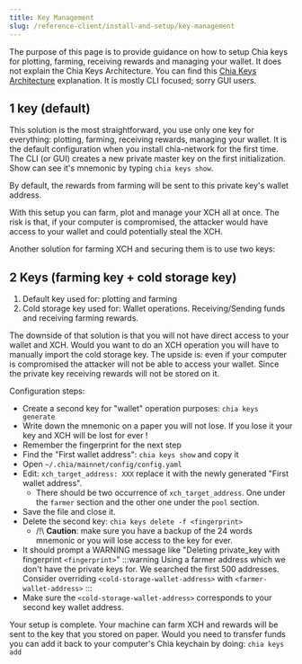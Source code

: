 ```yaml
---
title: Key Management
slug: /reference-client/install-and-setup/key-management
---
```


The purpose of this page is to provide guidance on how to setup Chia keys for plotting, farming, receiving rewards and managing your wallet.
It does not explain the Chia Keys Architecture. You can find this [Chia Keys Architecture](/chia-blockchain/keys/architecture) explanation.
It is mostly CLI focused; sorry GUI users.

## 1 key (default)

This solution is the most straightforward, you use only one key for everything: plotting, farming, receiving rewards, managing your wallet.
It is the default configuration when you install chia-network for the first time.
The CLI (or GUI) creates a new private master key on the first initialization. Show can see it's mnemonic by typing `chia keys show`.

By default, the rewards from farming will be sent to this private key's wallet address.

With this setup you can farm, plot and manage your XCH all at once.
The risk is that, if your computer is compromised, the attacker would have access to your wallet and could potentially steal the XCH.

Another solution for farming XCH and securing them is to use two keys:

## 2 Keys (farming key + cold storage key)

1. Default key used for: plotting and farming
2. Cold storage key used for: Wallet operations. Receiving/Sending funds and receiving farming rewards.

The downside of that solution is that you will not have direct access to your wallet and XCH. Would you want to do an XCH operation you will have to manually import the cold storage key. The upside is: even if your computer is compromised the attacker will not be able to access your wallet. Since the private key receiving rewards will not be stored on it.

Configuration steps:

- Create a second key for "wallet" operation purposes: `chia keys generate`
- Write down the mnemonic on a paper you will not lose. If you lose it your key and XCH will be lost for ever !
- Remember the fingerprint for the next step
- Find the "First wallet address": `chia keys show` and copy it
- Open `~/.chia/mainnet/config/config.yaml`
- Edit: `xch_target_address: XXX` replace it with the newly generated "First wallet address".
  - There should be two occurrence of `xch_target_address`. One under the `farmer` section and the other one under the `pool` section.
- Save the file and close it.
- Delete the second key: `chia keys delete -f <fingerprint>`
  - /!\ **Caution**: make sure you have a backup of the 24 words mnemonic or you will lose access to the key for ever.
- It should prompt a WARNING message like "Deleting private_key with fingerprint `<fingerprint>`"
  :::warning
  Using a farmer address which we don't have the private keys for. We searched the first 500 addresses. Consider overriding `<cold-storage-wallet-address>` with `<farmer-wallet-address>`
  :::
- Make sure the `<cold-storage-wallet-address>` corresponds to your second key wallet address.

Your setup is complete. Your machine can farm XCH and rewards will be sent to the key that you stored on paper.
Would you need to transfer funds you can add it back to your computer's Chia keychain by doing: `chia keys add`
